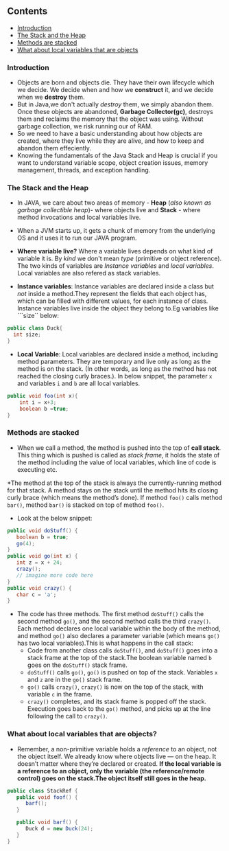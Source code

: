 ## Contents
  * [Introduction](#introduction)
  * [The Stack and the Heap](#the-stack-and-the-heap)
  * [Methods are stacked](#methods-are-stacked)
  * [What about local variables that are objects](#what-about-local-variables-that-are-objects)
  
  
 
### Introduction

* Objects are born and objects die. They have their own lifecycle which we decide. We decide when and how we **construct** it, and we decide when we **destroy** them.
* But in Java,we don't actually *destroy* them, we simply abandon them. Once these objects are abandoned, **Garbage Collector(gc)**, destroys them and reclaims the memory that the object was using. Without garbage collection, we risk running our of RAM.
* So we need to have a basic understanding about how objects are created, where they live while they are alive, and how to keep and abandon them effeciently.
* Knowing the fundamentals of the Java Stack and Heap is crucial if you want to understand variable scope, object creation issues, memory management, threads, and exception handling. 

### The Stack and the Heap

* In JAVA, we care about two areas of memory - **Heap** (*also known as garbage collectible heap*)- where objects live and **Stack** - where method invocations and local variables live.
* When a JVM starts up, it gets a chunk of memory from the underlying OS and it uses it to run our JAVA program.

* **Where variable live?** Where a variable lives depends on what kind of variable it is. By *kind* we don't mean *type* (primitive or object reference). The two kinds of variables are *Instance variables* and *local variables*. Local variables are also refered as stack variables.

* **Instance variables**: Instance variables are declared inside a class but *not* inside a method.They represent the fields that each object has, which can be filled with different values, for each instance of class. Instance variables live inside the object they belong to.Eg variables like ```size`` below:
```java
public class Duck{
  int size;
}
```

* **Local Variable**: Local variables are declared inside a method, including method parameters. They are temporary and live only as long as the method is on the stack. (In other words, as long as the method has not reached the closing curly braces.). In below snippet, the parameter ```x``` and variables ```i``` and ```b``` are all local variables. 

```java
public void foo(int x){
    int i = x+3;
    boolean b =true;
}
```

### Methods are stacked
* When we call a method, the method is pushed into the top of **call stack**. This thing which is pushed is called as *stack frame*, it holds the state of the method including the value of local variables, which line of code is executing etc.

*The method at the top of the stack is always the currently-running method for that stack. A method stays on the stack until the method hits its closing curly brace (which means the method’s done). If method ```foo()``` calls method ```bar()```, method ```bar()``` is stacked on top of method ```foo()```.

* Look at the below snippet:

```java
public void doStuff() {
   boolean b = true;
   go(4);
}
public void go(int x) {
   int z = x + 24;
   crazy();
   // imagine more code here
}
public void crazy() {
   char c = 'a';
}
```

* The code has three methods. The first method ```doStuff()``` calls the second method ```go()```, and the second method calls the third ```crazy()```. Each method declares one local variable within the body of the method, and method ```go()``` also declares a parameter variable (which means ```go()``` has two local variables).This is what happens in the call stack:
  * Code from another class calls ```doStuff()```, and ```doStuff()``` goes into a stack frame at the top of the stack.The boolean variable named ```b``` goes on the ```doStuff()``` stack frame.
  * ```doStuff()``` calls ```go()```, ```go()``` is pushed on top of the stack. Variables ```x``` and ```z``` are in the ```go()``` stack frame.
  * ```go()``` calls ```crazy()```, ```crazy()``` is now on the top of the stack, with variable ```c``` in the frame.
  * ```crazy()``` completes, and its stack frame is popped off the stack. Execution goes back to the ```go()``` method, and picks up at the line following the call to ```crazy()```.

### What about local variables that are objects?

* Remember, a non-primitive variable holds a *reference* to an object, not the object itself. We already know where objects live — on the heap. It doesn’t matter where they’re declared or created. **If the local variable is a reference to an object, only the variable (the reference/remote control) goes on the stack.The object itself still goes in the heap.**

```java
public class StackRef {
   public void foof() {
      barf();
   }

   public void barf() {
      Duck d = new Duck(24);
   }
}
```



